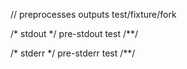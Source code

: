 // preprocesses outputs
test/fixture/fork

/* stdout */
pre-stdout test
/**/

/* stderr */
pre-stderr test
/**/